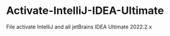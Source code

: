 # Activate-IntelliJ-IDEA-Ultimate
File activate IntelliJ and all jetBrains IDEA Ultimate 2022.2.x



